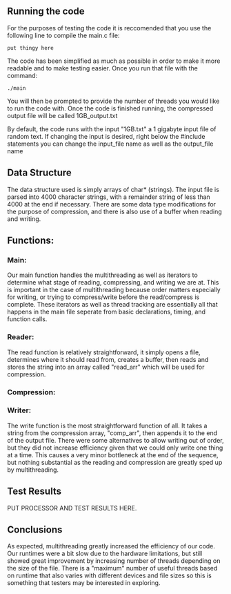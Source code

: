 ## Running the code
For the purposes of testing the code it is reccomended that you use the following line to compile the main.c file:

```put thingy here```

The code has been simplified as much as possible in order to make it more readable and to make testing easier. 
Once you run that file with the command:

```./main```

You will then be prompted to provide the number of threads you would like to run the code with. Once the code is finished running, the compressed output file will be called 1GB_output.txt

By default, the code runs with the input "1GB.txt" a 1 gigabyte input file of random text. 
If changing the input is desired, right below the #include statements you can change the input_file name as well as the output_file name

## Data Structure
The data structure used is simply arrays of char* (strings). The input file is parsed into 4000 character strings, with a remainder string of less than 4000 at the end if necessary.
There are some data type modifications for the purpose of compression, and there is also use of a buffer when reading and writing. 

## Functions:
### Main:
Our main function handles the multithreading as well as iterators to determine what stage of reading, compressing, and writing we are at. This is important 
in the case of multithreading because order matters especially for writing, or trying to compress/write before the read/compress is complete.
These iterators as well as thread tracking are essentially all that happens in the main file seperate from basic declarations, timing, and function calls.
### Reader:
The read function is relatively straightforward, it simply opens a file, determines where it should read from, creates a buffer, 
then reads and stores the string into an array called "read_arr" which will be used for compression.
### Compression:

### Writer:
The write function is the most straightforward function of all. It takes a string from the compression array, "comp_arr", then appends it to the end of the output file.
There were some alternatives to allow writing out of order, but they did not increase efficiency given that we could only write one thing at a time. 
This causes a very minor bottleneck at the end of the sequence, but nothing substantial as the reading and compression are greatly sped up by multithreading.


## Test Results
PUT PROCESSOR AND TEST RESULTS HERE.


## Conclusions
As expected, multithreading greatly increased the efficiency of our code. Our runtimes were a bit slow due to the hardware limitations,
but still showed great improvement by increasing number of threads depending on the size of the file. There is a "maximum" number of useful threads based on runtime that also varies
with different devices and file sizes so this is something that testers may be interested in exploring.
